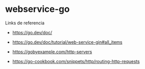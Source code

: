 # webservice-go

Links de referencia
- https://go.dev/doc/

- https://go.dev/doc/tutorial/web-service-gin#all_items

- https://gobyexample.com/http-servers

- https://go-cookbook.com/snippets/http/routing-http-requests

